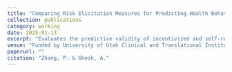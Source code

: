 ```yaml
---
title: "Comparing Risk Elicitation Measures for Predicting Health Behaviors and Beyond"
collection: publications
category: working
date: 2025-01-13
excerpt: "Evaluates the predictive validity of incentivized and self-reported risk measures for health-related behaviors using survey and experimental data (Draft Available on request)."
venue: "Funded by University of Utah Clinical and Translational Institute"
paperurl: ""
citation: "Zhang, P. & Ghosh, A."
---
```

